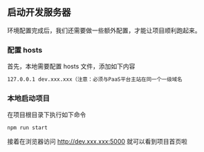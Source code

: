 ## 启动开发服务器

环境配置完成后，我们还需要做一些额外配置，才能让项目顺利跑起来。

### 配置 hosts

首先，本地需要配置 hosts 文件，添加如下内容

```bash
127.0.0.1 dev.xxx.xxx（注意：必须与PaaS平台主站在同一个一级域名
```

### 本地启动项目

在项目根目录下执行如下命令

```shell
npm run start
```

接着在浏览器访问 http://dev.xxx.xxx:5000 就可以看到项目首页啦
